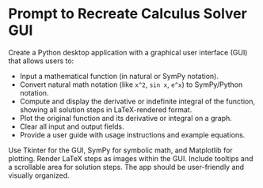 # Prompt to Recreate Calculus Solver GUI

Create a Python desktop application with a graphical user interface (GUI) that allows users to:

- Input a mathematical function (in natural or SymPy notation).
- Convert natural math notation (like `x^2`, `sin x`, `e^x`) to SymPy/Python notation.
- Compute and display the derivative or indefinite integral of the function, showing all solution steps in LaTeX-rendered format.
- Plot the original function and its derivative or integral on a graph.
- Clear all input and output fields.
- Provide a user guide with usage instructions and example equations.

Use Tkinter for the GUI, SymPy for symbolic math, and Matplotlib for plotting. Render LaTeX steps as images within the GUI. Include tooltips and a scrollable area for solution steps. The app should be user-friendly and visually organized.